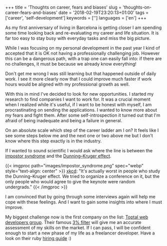 +++
title = 'Thoughts on career, fears and biases'
slug = 'thoughts-on-career-fears-and-biases'
date = '2018-02-19T23:20:13+01:00'
tags = ['career', 'self-development']
keywords = ['']
languages = ['en']
+++

As my first anniversary of living in Barcelona is getting closer I am spending 
some time looking back and re-evaluating my career and life situation. It is
far too easy to stay busy with everyday tasks and miss the big picture.

While I was focusing on my personal development in the past year I kind of 
accepted that it is OK not having a professionally challenging job. However 
this can be a dangerous path, with a trap one can easily fall into: if there 
are no challenges, it must be because we already know everything!

Don't get me wrong I was still learning but that happened outside of daily 
work. I see it more clearly now that I could improve much faster if work hours 
would be aligned with my professional growth as well.

With this in mind I've decided to look for new opportunities. I started my 
research to find companies I want to work for. It was a crucial moment when I 
realized while it's useful, if I want to be honest with myself, I am 
procrastinating on sending the applications. I wanted to know more about my 
fears and fight them. After some self-introspection it turned out that I'm 
afraid of being inadequate and being a failure in general.

On an absolute scale which step of the career ladder am I on? It feels like I 
see some steps below me and the next one or two above me but I don't know 
where this step exactly is in the industry.

If I wanted to sound scientific I would ask where the line is between the 
[impostor syndrome](https://en.wikipedia.org/wiki/Impostor_syndrome) and the 
[Dunning–Kruger effect](https://en.wikipedia.org/wiki/Dunning%E2%80%93Kruger_effect).

{{< imgproc path="images/impostor_syndrome.png" spec="webp" style="text-align: center" >}}
<a href="https://xkcd.com/1954/">xkcd</a>: "It's actually worst in people who study the Dunning–Kruger effect. We tried to organize a conference on it, but the only people who would agree to give the keynote were random undergrads."
{{< /imgproc >}}

I am convinced that by going through some interviews again will help me cope 
with these feelings. And I want to gain some insights into where I must 
improve.

My biggest challenge now is the first company on the list: [Toptal web developers group](https://www.toptal.com/web).
Their famous [3% filter](https://www.toptal.com/top-3-percent) will give me an 
accurate assessment of my skills on the market. If I can pass, I will be 
confident enough to start a new phase of my life as a freelancer developer.
Have a look on their ruby [hiring guide](https://www.toptal.com/ruby?guide=true#hiring-guide) :)
